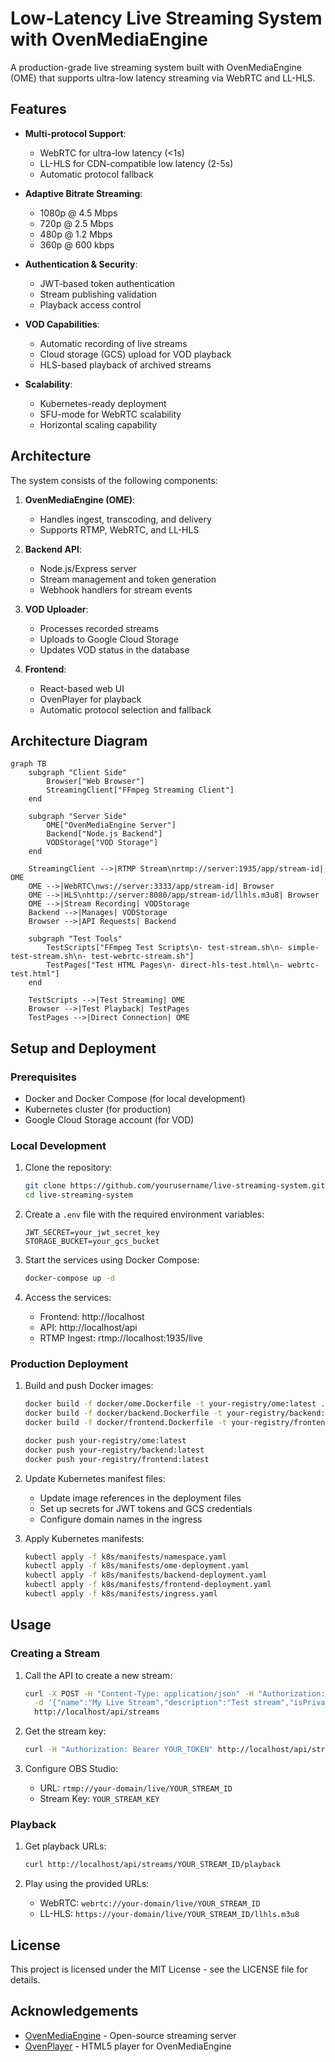 # Low-Latency Live Streaming System with OvenMediaEngine

A production-grade live streaming system built with OvenMediaEngine (OME) that supports ultra-low latency streaming via WebRTC and LL-HLS.

## Features

- **Multi-protocol Support**:

  - WebRTC for ultra-low latency (<1s)
  - LL-HLS for CDN-compatible low latency (2-5s)
  - Automatic protocol fallback

- **Adaptive Bitrate Streaming**:

  - 1080p @ 4.5 Mbps
  - 720p @ 2.5 Mbps
  - 480p @ 1.2 Mbps
  - 360p @ 600 kbps

- **Authentication & Security**:

  - JWT-based token authentication
  - Stream publishing validation
  - Playback access control

- **VOD Capabilities**:

  - Automatic recording of live streams
  - Cloud storage (GCS) upload for VOD playback
  - HLS-based playback of archived streams

- **Scalability**:
  - Kubernetes-ready deployment
  - SFU-mode for WebRTC scalability
  - Horizontal scaling capability

## Architecture

The system consists of the following components:

1. **OvenMediaEngine (OME)**:

   - Handles ingest, transcoding, and delivery
   - Supports RTMP, WebRTC, and LL-HLS

2. **Backend API**:

   - Node.js/Express server
   - Stream management and token generation
   - Webhook handlers for stream events

3. **VOD Uploader**:

   - Processes recorded streams
   - Uploads to Google Cloud Storage
   - Updates VOD status in the database

4. **Frontend**:
   - React-based web UI
   - OvenPlayer for playback
   - Automatic protocol selection and fallback

## Architecture Diagram

```mermaid
graph TB
    subgraph "Client Side"
        Browser["Web Browser"]
        StreamingClient["FFmpeg Streaming Client"]
    end

    subgraph "Server Side"
        OME["OvenMediaEngine Server"]
        Backend["Node.js Backend"]
        VODStorage["VOD Storage"]
    end

    StreamingClient -->|RTMP Stream\nrtmp://server:1935/app/stream-id| OME
    OME -->|WebRTC\nws://server:3333/app/stream-id| Browser
    OME -->|HLS\nhttp://server:8080/app/stream-id/llhls.m3u8| Browser
    OME -->|Stream Recording| VODStorage
    Backend -->|Manages| VODStorage
    Browser -->|API Requests| Backend

    subgraph "Test Tools"
        TestScripts["FFmpeg Test Scripts\n- test-stream.sh\n- simple-test-stream.sh\n- test-webrtc-stream.sh"]
        TestPages["Test HTML Pages\n- direct-hls-test.html\n- webrtc-test.html"]
    end

    TestScripts -->|Test Streaming| OME
    Browser -->|Test Playback| TestPages
    TestPages -->|Direct Connection| OME
```

## Setup and Deployment

### Prerequisites

- Docker and Docker Compose (for local development)
- Kubernetes cluster (for production)
- Google Cloud Storage account (for VOD)

### Local Development

1. Clone the repository:

   ```bash
   git clone https://github.com/yourusername/live-streaming-system.git
   cd live-streaming-system
   ```

2. Create a `.env` file with the required environment variables:

   ```
   JWT_SECRET=your_jwt_secret_key
   STORAGE_BUCKET=your_gcs_bucket
   ```

3. Start the services using Docker Compose:

   ```bash
   docker-compose up -d
   ```

4. Access the services:
   - Frontend: http://localhost
   - API: http://localhost/api
   - RTMP Ingest: rtmp://localhost:1935/live

### Production Deployment

1. Build and push Docker images:

   ```bash
   docker build -f docker/ome.Dockerfile -t your-registry/ome:latest .
   docker build -f docker/backend.Dockerfile -t your-registry/backend:latest .
   docker build -f docker/frontend.Dockerfile -t your-registry/frontend:latest .

   docker push your-registry/ome:latest
   docker push your-registry/backend:latest
   docker push your-registry/frontend:latest
   ```

2. Update Kubernetes manifest files:

   - Update image references in the deployment files
   - Set up secrets for JWT tokens and GCS credentials
   - Configure domain names in the ingress

3. Apply Kubernetes manifests:
   ```bash
   kubectl apply -f k8s/manifests/namespace.yaml
   kubectl apply -f k8s/manifests/ome-deployment.yaml
   kubectl apply -f k8s/manifests/backend-deployment.yaml
   kubectl apply -f k8s/manifests/frontend-deployment.yaml
   kubectl apply -f k8s/manifests/ingress.yaml
   ```

## Usage

### Creating a Stream

1. Call the API to create a new stream:

   ```bash
   curl -X POST -H "Content-Type: application/json" -H "Authorization: Bearer YOUR_TOKEN" \
     -d '{"name":"My Live Stream","description":"Test stream","isPrivate":false}' \
     http://localhost/api/streams
   ```

2. Get the stream key:

   ```bash
   curl -H "Authorization: Bearer YOUR_TOKEN" http://localhost/api/streams/YOUR_STREAM_ID/key
   ```

3. Configure OBS Studio:
   - URL: `rtmp://your-domain/live/YOUR_STREAM_ID`
   - Stream Key: `YOUR_STREAM_KEY`

### Playback

1. Get playback URLs:

   ```bash
   curl http://localhost/api/streams/YOUR_STREAM_ID/playback
   ```

2. Play using the provided URLs:
   - WebRTC: `webrtc://your-domain/live/YOUR_STREAM_ID`
   - LL-HLS: `https://your-domain/live/YOUR_STREAM_ID/llhls.m3u8`

## License

This project is licensed under the MIT License - see the LICENSE file for details.

## Acknowledgements

- [OvenMediaEngine](https://github.com/AirenSoft/OvenMediaEngine) - Open-source streaming server
- [OvenPlayer](https://github.com/AirenSoft/OvenPlayer) - HTML5 player for OvenMediaEngine
